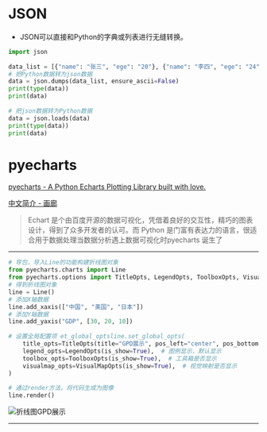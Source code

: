 # JSON
- JSON可以直接和Python的字典或列表进行无缝转换。
```python
import json  
  
data_list = [{"name": "张三", "ege": "20"}, {"name": "李四", "ege": "24"}, {"name": "王五", "ege": "25"}]  
# 把Python数据转为json数据  
data = json.dumps(data_list, ensure_ascii=False)  
print(type(data))  
print(data)  
  
# 把json数据转为Python数据  
data = json.loads(data)  
print(type(data))  
print(data)
```
# pyecharts

[pyecharts - A Python Echarts Plotting Library built with love.](https://pyecharts.org/#/zh-cn/)

[中文简介 - 画廊](https://gallery.pyecharts.org/#/README)

> Echart 是个由百度开源的数据可视化，凭借着良好的交互性，精巧的图表设计，得到了众多开发者的认可。而 Python 是门富有表达力的语言，很适合用于数据处理当数据分析遇上数据可视化时pyecharts 诞生了
---
```python
# 导包，导入Line的功能构建折线图对象  
from pyecharts.charts import Line  
from pyecharts.options import TitleOpts, LegendOpts, ToolboxOpts, VisualMapOpts  
# 得到折线图对象  
line = Line()  
# 添加X轴数据  
line.add_xaxis(["中国", "美国", "日本"])  
# 添加Y轴数据  
line.add_yaxis("GDP", [30, 20, 10])  
  
# 设置全局配置项 et_global_optsline.set_global_opts(  
    title_opts=TitleOpts(title="GPD展示", pos_left="center", pos_bottom="1%"),  # 标题,左侧的距离,下侧的距离  
    legend_opts=LegendOpts(is_show=True),  # 图例显示，默认显示  
    toolbox_opts=ToolboxOpts(is_show=True),  # 工具箱是否显示  
    visualmap_opts=VisualMapOpts(is_show=True),  # 视觉映射是否显示  
)  
  
# 通过render方法，将代码生成为图像  
line.render()
```

![折线图GPD展示](https://hew666.github.io/self-python/学习笔记/Excalidraw/picture/折线图GPD显示.png)

---
